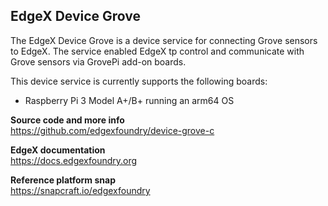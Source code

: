 EdgeX Device Grove
---
The EdgeX Device Grove is a device service for connecting Grove sensors to EdgeX.
The service enabled EdgeX tp control and communicate with Grove sensors via 
GrovePi add-on boards. 

This device service is currently supports the following boards:
* Raspberry Pi 3 Model A+/B+ running an arm64 OS

**Source code and more info**  
https://github.com/edgexfoundry/device-grove-c

**EdgeX documentation**  
https://docs.edgexfoundry.org

**Reference platform snap**  
https://snapcraft.io/edgexfoundry